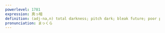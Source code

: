 ```yaml
---
powerlevel: 1781
expression: 真っ暗
definition: (adj-na,n) total darkness; pitch dark; bleak future; poor prospects; (P)
pronunciation: まっくら
---
```

